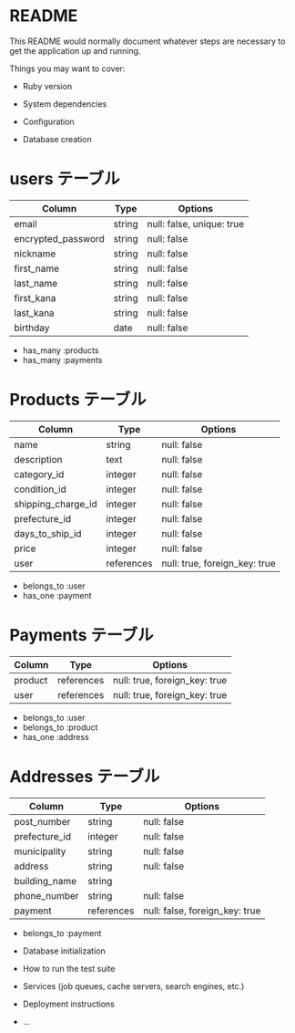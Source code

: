# README

This README would normally document whatever steps are necessary to get the
application up and running.

Things you may want to cover:

* Ruby version

* System dependencies

* Configuration

* Database creation

# users テーブル
| Column             | Type   | Options                   |
| ------------------ | ------ | ------------------------- |
| email              | string | null: false, unique: true |
| encrypted_password | string | null: false               |
| nickname           | string | null: false               |
| first_name         | string | null: false               |
| last_name          | string | null: false               |
| first_kana         | string | null: false               |
| last_kana          | string | null: false               |
| birthday           | date   | null: false               |

- has_many :products
- has_many :payments


# Products テーブル
| Column             | Type            | Options     |
| ------------------ | --------------- | ----------- |
| name               | string          | null: false |
| description        | text            | null: false |
| category_id        | integer         | null: false |
| condition_id       | integer         | null: false |
| shipping_charge_id | integer         | null: false |
| prefecture_id      | integer         | null: false |
| days_to_ship_id    | integer         | null: false |
| price              | integer         | null: false |
| user               | references      | null: true, foreign_key: true |

- belongs_to :user
- has_one :payment

# Payments テーブル
| Column        | Type       | Options    |
| ------------- | ---------- | ---------- |
| product       | references | null: true, foreign_key: true |
| user          | references | null: true, foreign_key: true |

- belongs_to :user
- belongs_to :product
- has_one :address

# Addresses テーブル
| Column        | Type       | Options                        |
| ------------- | ---------- | ------------------------------ |
| post_number   | string     | null: false                    |
| prefecture_id | integer    | null: false                    |
| municipality  | string     | null: false                    |
| address       | string     | null: false                    |
| building_name | string     |                                |
| phone_number  | string     | null: false                    |
| payment       | references | null: false, foreign_key: true |


- belongs_to :payment


* Database initialization

* How to run the test suite

* Services (job queues, cache servers, search engines, etc.)

* Deployment instructions

* ...

